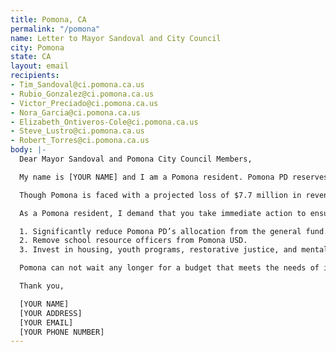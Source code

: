 ```yaml
---
title: Pomona, CA
permalink: "/pomona"
name: Letter to Mayor Sandoval and City Council
city: Pomona
state: CA
layout: email
recipients:
- Tim_Sandoval@ci.pomona.ca.us
- Rubio_Gonzalez@ci.pomona.ca.us
- Victor_Preciado@ci.pomona.ca.us
- Nora_Garcia@ci.pomona.ca.us
- Elizabeth_Ontiveros-Cole@ci.pomona.ca.us
- Steve_Lustro@ci.pomona.ca.us
- Robert_Torres@ci.pomona.ca.us
body: |-
  Dear Mayor Sandoval and Pomona City Council Members,

  My name is [YOUR NAME] and I am a Pomona resident. Pomona PD reserves an enormous share of the city’s general fund, taking away desperately needed resources from essential city programs and services. Approximately 53% of our city’s General Fund budget is directed to the police department, while only 14.2% is devoted to essential neighborhood services, development services, library services, and public works combined.

  Though Pomona is faced with a projected loss of $7.7 million in revenue received by June 30, 2020, we are set to continue to appropriate general funds to Pomona PD at levels relatively consistent to FY 2019-20. Pomona PD’s proposed $62 million budget will be used at the expense of vital public services, such as creating housing opportunities for homeless residents and improving accessibility of the Pomona Valley Transportation Authority. The investment in policing has not made us safer – Pomona PD continues to constitute a lethal threat to the city’s Black, Brown, and Indigenous communities. With Pomona’s current finances in dire jeopardy, it is clear that we must defund the police.

  As a Pomona resident, I demand that you take immediate action to ensure the following:

  1. Significantly reduce Pomona PD’s allocation from the general fund.
  2. Remove school resource officers from Pomona USD.
  3. Invest in housing, youth programs, restorative justice, and mental health workers to keep the community safe.

  Pomona can not wait any longer for a budget that meets the needs of its residents. The only way to achieve this is to take immediate steps to defund Pomona PD.

  Thank you,

  [YOUR NAME]
  [YOUR ADDRESS]
  [YOUR EMAIL]
  [YOUR PHONE NUMBER]
---
```


